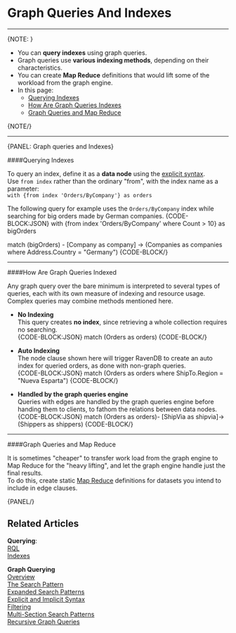 ﻿# Graph Queries And Indexes  

---

{NOTE: }

* You can **query indexes** using graph queries.  
* Graph queries use **various indexing methods**, depending on their characteristics.  
* You can create **Map Reduce** definitions that would lift some of the workload from the graph engine.  
* In this page:  
   * [Querying Indexes](../../../indexes/querying/graph/graph-queries-and-indexes#querying-indexes)  
   * [How Are Graph Queries Indexes](../../../indexes/querying/graph/graph-queries-and-indexes#how-are-graph-queries-indexed)  
   * [Graph Queries and Map Reduce](../../../indexes/querying/graph/graph-queries-and-indexes#graph-queries-and-map-reduce)  

{NOTE/}

---

{PANEL: Graph queries and Indexes}

####Querying Indexes

To query an index, define it as a **data node** using the 
[explicit syntax](../../../indexes/querying/graph/graph-queries-explicit-and-implicit#explicitly-declaring-data-elements).  
Use `from index` rather than the ordinary "from", with the index name as a parameter:  
`with {from index 'Orders/ByCompany'} as orders`  
  
The following query for example uses the `Orders/ByCompany` 
index while searching for big orders made by German companies.
{CODE-BLOCK:JSON}
with {from index 'Orders/ByCompany' where Count > 10} as bigOrders

match
    (bigOrders) -
    [Company as company] ->
    (Companies as companies where Address.Country = "Germany")
{CODE-BLOCK/}

---

####How Are Graph Queries Indexed

Any graph query over the bare minimum is interpreted to several types of queries, each with its 
own measure of indexing and resource usage. Complex queries may combine methods mentioned here.  

* **No Indexing**  
  This query creates **no index**, since retrieving a whole collection requires no searching.  
  {CODE-BLOCK:JSON}
match 
    (Orders as orders) 
  {CODE-BLOCK/}

* **Auto Indexing**  
  The node clause shown here will trigger RavenDB to create an auto index for queried orders, 
  as done with non-graph queries.  
  {CODE-BLOCK:JSON}
match 
    (Orders as orders 
        where ShipTo.Region = "Nueva Esparta")
  {CODE-BLOCK/}

* **Handled by the graph queries engine**  
  Queries with edges are handled by the graph queries engine before handing them to clients, 
  to fathom the relations between data nodes.  
  {CODE-BLOCK:JSON}
match 
    (Orders as orders)-
    [ShipVia as shipvia]->
    (Shippers as shippers)
  {CODE-BLOCK/}

---

####Graph Queries and Map Reduce

It is sometimes "cheaper" to transfer work load from the graph engine to Map Reduce 
for the "heavy lifting", and let the graph engine handle just the final results.  
To do this, create static [Map Reduce](../../../studio/database/indexes/create-map-reduce-index) 
definitions for datasets you intend to include in edge clauses.  

{PANEL/}

## Related Articles

**Querying**:  
[RQL](../../../indexes/querying/what-is-rql#querying-rql---raven-query-language)  
[Indexes](../../../indexes/what-are-indexes#what-indexes-are)  

**Graph Querying**  
[Overview](../../../indexes/querying/graph/graph-queries-overview#graph-querying-overview)  
[The Search Pattern](../../../indexes/querying/graph/graph-queries-the-search-pattern#the-search-pattern)  
[Expanded Search Patterns](../../../indexes/querying/graph/graph-queries-expanded-search-patterns#graph-queries-expanded-search-patterns)  
[Explicit and Implicit Syntax](../../../indexes/querying/graph/graph-queries-explicit-and-implicit#explicit-and-implicit-syntax)  
[Filtering](../../../indexes/querying/graph/graph-queries-filtering#graph-queries-filtering)  
[Multi-Section Search Patterns](../../../indexes/querying/graph/graph-queries-multi-section#graph-queries-multi-section-search-patterns)  
[Recursive Graph Queries](../../../indexes/querying/graph/graph-queries-recursive#recursive-graph-queries)  
